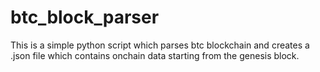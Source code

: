 # btc_block_parser
This is a simple python script which parses btc blockchain and creates a .json file which contains onchain data starting from the genesis block. 
